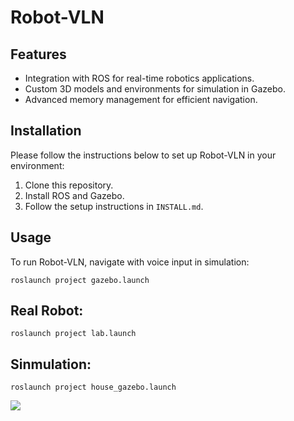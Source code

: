 # Robot-VLN

## Features
- Integration with ROS for real-time robotics applications.
- Custom 3D models and environments for simulation in Gazebo.
- Advanced memory management for efficient navigation.

## Installation
Please follow the instructions below to set up Robot-VLN in your environment:
1. Clone this repository.
2. Install ROS and Gazebo.
3. Follow the setup instructions in `INSTALL.md`.

## Usage
To run Robot-VLN, navigate with voice input in simulation:

`roslaunch project gazebo.launch`


## Real Robot:
`roslaunch project lab.launch`

## Sinmulation:
`roslaunch project house_gazebo.launch`

![](https://github.com/SunnyGuang/robot-vln/blob/main/config/simulation.gif)

